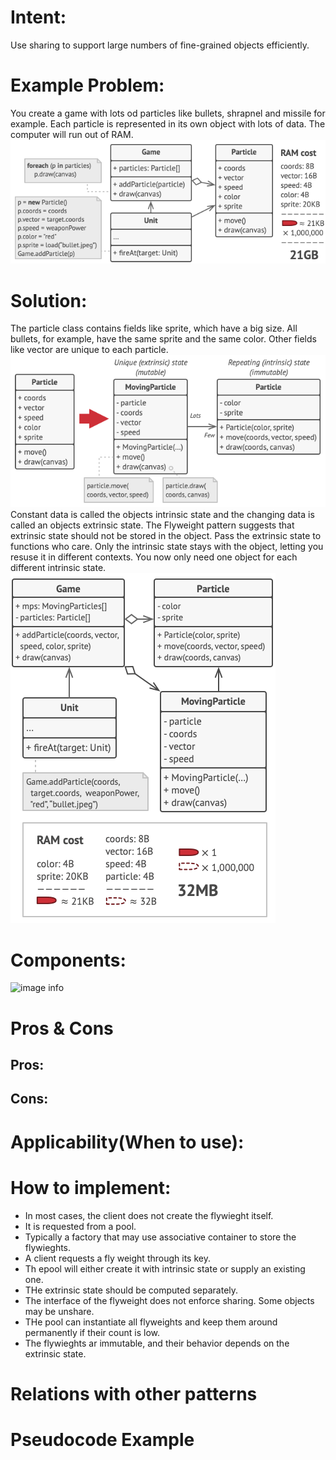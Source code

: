 # Intent:
Use sharing to support large numbers of fine-grained objects efficiently.


# Example Problem:
You create a game with lots od particles like bullets, shrapnel and missile for example. Each 
particle is represented in its own object with lots of data. The computer will run out of RAM.
![image info](./problem-en.png)

# Solution:
The particle class contains fields like sprite, which have a big size. All bullets, for example, 
have the same sprite and the same color. Other fields like vector are unique to each particle.
![image info](./solution1-en.png)
Constant data is called the objects intrinsic state and the changing data is called an objects
extrinsic state.
The Flyweight pattern suggests that extrinsic state should not be stored in the object. Pass the 
extrinsic state to functions who care. Only the intrinsic state stays with the object, letting you 
resuse it in different contexts. You now only need one object for each different intrinsic state.
![image info](./solution3-en.png)



# Components:
![image info](./structure-en.png)


# Pros & Cons
## Pros:



## Cons:



# Applicability(When to use):



# How to implement:
* In most cases, the client does not create the flywieght itself.
* It is requested from a pool.
* Typically a factory that may use associative container to store the flywieghts.
* A client requests a fly weight through its key.
* Th epool will either create it with intrinsic state or supply an existing one.
* THe extrinsic state should be computed separately.
* The interface of the flyweight does not enforce sharing. Some objects may be unshare.
* THe pool can instantiate all flyweights and keep them around permanently if their count is low.
* The flywieghts ar immutable, and their behavior depends on the extrinsic state.

 
# Relations with other patterns



# Pseudocode Example
